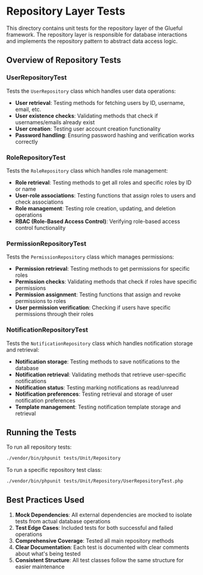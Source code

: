 # Repository Layer Tests

This directory contains unit tests for the repository layer of the Glueful framework. The repository layer is responsible for database interactions and implements the repository pattern to abstract data access logic.

## Overview of Repository Tests

### UserRepositoryTest

Tests the `UserRepository` class which handles user data operations:

- **User retrieval**: Testing methods for fetching users by ID, username, email, etc.
- **User existence checks**: Validating methods that check if usernames/emails already exist
- **User creation**: Testing user account creation functionality
- **Password handling**: Ensuring password hashing and verification works correctly

### RoleRepositoryTest

Tests the `RoleRepository` class which handles role management:

- **Role retrieval**: Testing methods to get all roles and specific roles by ID or name
- **User-role associations**: Testing functions that assign roles to users and check associations
- **Role management**: Testing role creation, updating, and deletion operations
- **RBAC (Role-Based Access Control)**: Verifying role-based access control functionality

### PermissionRepositoryTest

Tests the `PermissionRepository` class which manages permissions:

- **Permission retrieval**: Testing methods to get permissions for specific roles
- **Permission checks**: Validating methods that check if roles have specific permissions
- **Permission assignment**: Testing functions that assign and revoke permissions to roles
- **User permission verification**: Checking if users have specific permissions through their roles

### NotificationRepositoryTest

Tests the `NotificationRepository` class which handles notification storage and retrieval:

- **Notification storage**: Testing methods to save notifications to the database
- **Notification retrieval**: Validating methods that retrieve user-specific notifications
- **Notification status**: Testing marking notifications as read/unread
- **Notification preferences**: Testing retrieval and storage of user notification preferences
- **Template management**: Testing notification template storage and retrieval

## Running the Tests

To run all repository tests:

```bash
./vendor/bin/phpunit tests/Unit/Repository
```

To run a specific repository test class:

```bash
./vendor/bin/phpunit tests/Unit/Repository/UserRepositoryTest.php
```

## Best Practices Used

1. **Mock Dependencies**: All external dependencies are mocked to isolate tests from actual database operations
2. **Test Edge Cases**: Included tests for both successful and failed operations
3. **Comprehensive Coverage**: Tested all main repository methods
4. **Clear Documentation**: Each test is documented with clear comments about what's being tested
5. **Consistent Structure**: All test classes follow the same structure for easier maintenance

